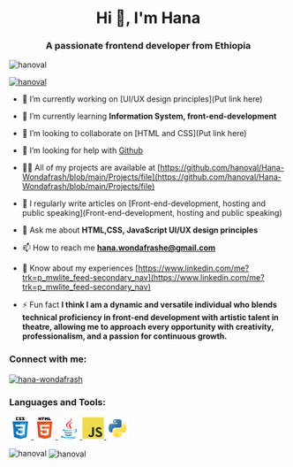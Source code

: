 <h1 align="center">Hi 👋, I'm Hana</h1>
<h3 align="center">A passionate frontend developer from Ethiopia</h3>

<p align="left"> <img src="https://komarev.com/ghpvc/?username=hanoval&label=Profile%20views&color=0e75b6&style=flat" alt="hanoval" /> </p>

<p align="left"> <a href="https://github.com/ryo-ma/github-profile-trophy"><img src="https://github-profile-trophy.vercel.app/?username=hanoval" alt="hanoval" /></a> </p>

- 🔭 I’m currently working on [UI/UX design principles](Put link here)

- 🌱 I’m currently learning **Information System, front-end-development**

- 👯 I’m looking to collaborate on [HTML and CSS](Put link here)

- 🤝 I’m looking for help with [Github](https://github.com/hanoval/Hana-Wondafrash)

- 👨‍💻 All of my projects are available at [https://github.com/hanoval/Hana-Wondafrash/blob/main/Projects/file](https://github.com/hanoval/Hana-Wondafrash/blob/main/Projects/file)

- 📝 I regularly write articles on [Front-end-development, hosting and public speaking](Front-end-development, hosting and public speaking)

- 💬 Ask me about **HTML,CSS, JavaScript UI/UX design principles**

- 📫 How to reach me **hana.wondafrashe@gmail.com**

- 📄 Know about my experiences [https://www.linkedin.com/me?trk=p_mwlite_feed-secondary_nav](https://www.linkedin.com/me?trk=p_mwlite_feed-secondary_nav)

- ⚡ Fun fact **I think I am a dynamic and versatile individual who blends technical proficiency in front-end development with artistic talent in theatre, allowing me to approach every opportunity with creativity, professionalism, and a passion for continuous growth.**

<h3 align="left">Connect with me:</h3>
<p align="left">
<a href="https://linkedin.com/in/hana-wondafrash" target="blank"><img align="center" src="https://raw.githubusercontent.com/rahuldkjain/github-profile-readme-generator/master/src/images/icons/Social/linked-in-alt.svg" alt="hana-wondafrash" height="30" width="40" /></a>
</p>

<h3 align="left">Languages and Tools:</h3>
<p align="left"> <a href="https://www.w3schools.com/css/" target="_blank" rel="noreferrer"> <img src="https://raw.githubusercontent.com/devicons/devicon/master/icons/css3/css3-original-wordmark.svg" alt="css3" width="40" height="40"/> </a> <a href="https://www.w3.org/html/" target="_blank" rel="noreferrer"> <img src="https://raw.githubusercontent.com/devicons/devicon/master/icons/html5/html5-original-wordmark.svg" alt="html5" width="40" height="40"/> </a> <a href="https://www.java.com" target="_blank" rel="noreferrer"> <img src="https://raw.githubusercontent.com/devicons/devicon/master/icons/java/java-original.svg" alt="java" width="40" height="40"/> </a> <a href="https://developer.mozilla.org/en-US/docs/Web/JavaScript" target="_blank" rel="noreferrer"> <img src="https://raw.githubusercontent.com/devicons/devicon/master/icons/javascript/javascript-original.svg" alt="javascript" width="40" height="40"/> </a> <a href="https://www.python.org" target="_blank" rel="noreferrer"> <img src="https://raw.githubusercontent.com/devicons/devicon/master/icons/python/python-original.svg" alt="python" width="40" height="40"/> </a> </p>

<p><img align="left" src="https://github-readme-stats.vercel.app/api/top-langs?username=hanoval&show_icons=true&locale=en&layout=compact" alt="hanoval" /></p>

<p>&nbsp;<img align="center" src="https://github-readme-stats.vercel.app/api?username=hanoval&show_icons=true&locale=en" alt="hanoval" /></p>

